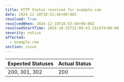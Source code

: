 ```yaml
---
title: HTTP Status resolved for example.com
date: 2024-12-18T18:53:46+00:00Z
resolved: True
resolvedWhen: 2024-12-18T18:53:46+00:00Z
resolvedStartTime: 2024-10-25T21:09:43.191474+00:00
severity: notice
affected:
  - example.com
section: issue
---
```


| Expected Statuses | Actual Status  |
|-------------------|----------------|
| 200, 301, 302 | 200 |
